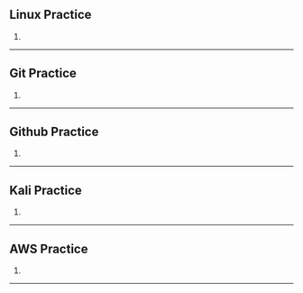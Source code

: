 ## Linux Practice

1.

---

## Git Practice

1.

---

## Github Practice

1.

---

## Kali Practice

1.

---

## AWS Practice

1.

---

